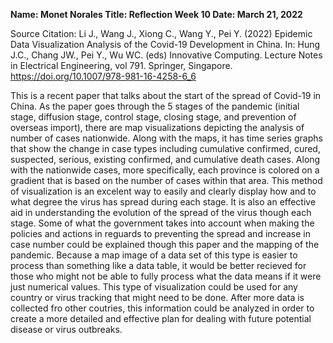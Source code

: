 **Name: Monet Norales Title: Reflection Week 10 Date: March 21, 2022**

Source Citation: Li J., Wang J., Xiong C., Wang Y., Pei Y. (2022) Epidemic Data Visualization Analysis of the Covid-19 Development in China. In: Hung J.C., Chang JW., Pei Y., Wu WC. (eds) Innovative Computing. Lecture Notes in Electrical Engineering, vol 791. Springer, Singapore. https://doi.org/10.1007/978-981-16-4258-6_6

This is a recent paper that talks about the start of the spread of Covid-19 in China. As the paper goes through the 5 stages of the pandemic (initial stage, diffusion stage, control stage, closing stage, and prevention of overseas import), there are map visualizations depicting the analysis of number of cases nationwide. Along with the maps, it has time series graphs that show the change in case types including cumulative confirmed, cured, suspected, serious, existing confirmed, and cumulative death cases. Along with the nationwide cases, more specifically, each province is colored on a gradient that is based on the number of cases within that area. This method of visualization is an excelent way to easily and clearly display how and to what degree the virus has spread during each stage. It is also an effective aid in understanding the evolution of the spread of the virus though each stage. Some of what the government takes into account when making the policies and actions in reguards to preventing the spread and increase in case number could be explained though this paper and the mapping of the pandemic. Because a map image of a data set of this type is easier to process than something like a data table, it would be better recieved for those who might not be able to fully process what the data means if it were just numerical values. This type of visualization could be used for any country or virus tracking that might need to be done. After more data is collected fro other coutries, this information could be analyzed in order to create a more detailed and effective plan for dealing with future potential disease or virus outbreaks. 
